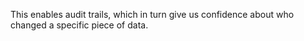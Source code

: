 This enables audit trails, which in turn give us confidence about who changed a specific piece of data.